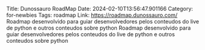 Title: Dunossauro RoadMap
Date: 2024-02-10T13:56:47.901166
Category: for-newbies
Tags: roadmap
Link: https://roadmap.dunossauro.com/
Roadmap desenvolvido para guiar desenvolvedores pelos conteudos do live de python e outros conteudos sobre python
Roadmap desenvolvido para guiar desenvolvedores pelos conteudos do live de python e outros conteudos sobre python

